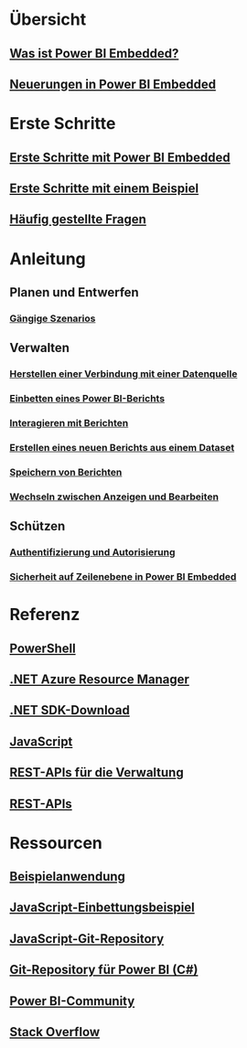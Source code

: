 # Übersicht
## [Was ist Power BI Embedded?](power-bi-embedded-what-is-power-bi-embedded.md)
## [Neuerungen in Power BI Embedded](power-bi-embedded-whats-new.md)

# Erste Schritte
## [Erste Schritte mit Power BI Embedded](power-bi-embedded-get-started.md)
## [Erste Schritte mit einem Beispiel](power-bi-embedded-get-started-sample.md)
## [Häufig gestellte Fragen](power-bi-embedded-faq.md)

# Anleitung
## Planen und Entwerfen
### [Gängige Szenarios](power-bi-embedded-scenarios.md)

## Verwalten
### [Herstellen einer Verbindung mit einer Datenquelle](power-bi-embedded-connect-datasource.md)
### [Einbetten eines Power BI-Berichts](power-bi-embedded-embed-report.md)
### [Interagieren mit Berichten](power-bi-embedded-interact-with-reports.md)
### [Erstellen eines neuen Berichts aus einem Dataset](power-bi-embedded-create-report-from-dataset.md)
### [Speichern von Berichten](power-bi-embedded-save-reports.md)
### [Wechseln zwischen Anzeigen und Bearbeiten](power-bi-embedded-toggle-mode.md)

## Schützen
### [Authentifizierung und Autorisierung](power-bi-embedded-app-token-flow.md)
### [Sicherheit auf Zeilenebene in Power BI Embedded](power-bi-embedded-rls.md)

# Referenz
## [PowerShell](/powershell/module/azurerm.powerbiembedded)
## [.NET Azure Resource Manager](/dotnet/api/microsoft.azure.management.powerbiembedded)
## [.NET SDK-Download](https://www.nuget.org/profiles/powerbi)
## [JavaScript](https://github.com/Microsoft/PowerBI-JavaScript/wiki)
## [REST-APIs für die Verwaltung](/rest/api/powerbiembedded/)
## [REST-APIs](https://msdn.microsoft.com/library/azure/mt711507.aspx)


# Ressourcen
## [Beispielanwendung](https://github.com/Azure-Samples/power-bi-embedded-integrate-report-into-web-app/)
## [JavaScript-Einbettungsbeispiel](https://microsoft.github.io/PowerBI-JavaScript/demo/)
## [JavaScript-Git-Repository](https://github.com/Microsoft/PowerBI-JavaScript)
## [Git-Repository für Power BI (C#)](https://github.com/Microsoft/PowerBI-CSharp)
## [Power BI-Community](http://community.powerbi.com/t5/Developer/bd-p/Developer)
## [Stack Overflow](http://stackoverflow.com/questions/tagged/powerbi)
